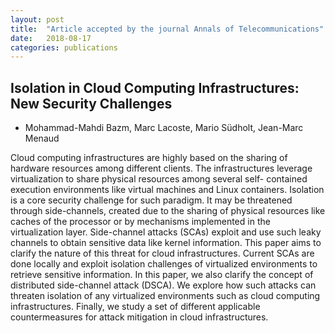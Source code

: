 ```yaml
---
layout: post
title:  "Article accepted by the journal Annals of Telecommunications"
date:   2018-08-17
categories: publications
---
```


## Isolation in Cloud Computing Infrastructures: New Security Challenges

* Mohammad-Mahdi Bazm, Marc Lacoste, Mario Südholt, Jean-Marc Menaud

Cloud computing infrastructures are highly based on the sharing of
hardware resources among different clients. The infrastructures
leverage virtualization to share physical resources among several
self- contained execution environments like virtual machines and Linux
containers. Isolation is a core security challenge for such
paradigm. It may be threatened through side-channels, created due to
the sharing of physical resources like caches of the processor or by
mechanisms implemented in the virtualization layer. Side-channel
attacks (SCAs) exploit and use such leaky channels to obtain sensitive
data like kernel information. This paper aims to clarify the nature of
this threat for cloud infrastructures. Current SCAs are done locally
and exploit isolation challenges of virtualized environments to
retrieve sensitive information. In this paper, we also clarify the
concept of distributed side-channel attack (DSCA). We explore how such
attacks can threaten isolation of any virtualized environments such as
cloud computing infrastructures. Finally, we study a set of different
applicable countermeasures for attack mitigation in cloud
infrastructures.
